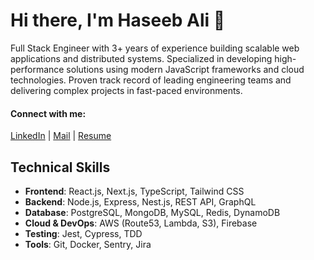 # Hi there, I'm Haseeb Ali 👋

Full Stack Engineer with 3+ years of experience building scalable web applications and distributed systems. Specialized in developing high-performance solutions using modern JavaScript frameworks and cloud technologies. Proven track record of leading engineering teams and delivering complex projects in fast-paced environments.

#### Connect with me:
[LinkedIn](https://www.linkedin.com/in/haseeb-ali-sajid-720531149/) | [Mail](alihaseeb714@gmail.com)  | [Resume](https://drive.google.com/file/d/1ficSm1S7AlXiRQFy8cxDgzUK-34ccMX2/view?usp=sharing)


## Technical Skills

- **Frontend**: React.js, Next.js, TypeScript, Tailwind CSS
- **Backend**: Node.js, Express, Nest.js, REST API, GraphQL
- **Database**: PostgreSQL, MongoDB, MySQL, Redis, DynamoDB
- **Cloud & DevOps**: AWS (Route53, Lambda, S3), Firebase
- **Testing**: Jest, Cypress, TDD
- **Tools**: Git, Docker, Sentry, Jira


